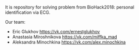 
It is repository for solving problem from BioHack2018: personal identification via ECG.

Our team: 
- Eric Glukhov https://vk.com/ernestglukhov
- Anastasia Miroshnikova https://vk.com/miffka_mad
- Aleksandra Minochkina https://vk.com/alex.minochkina

